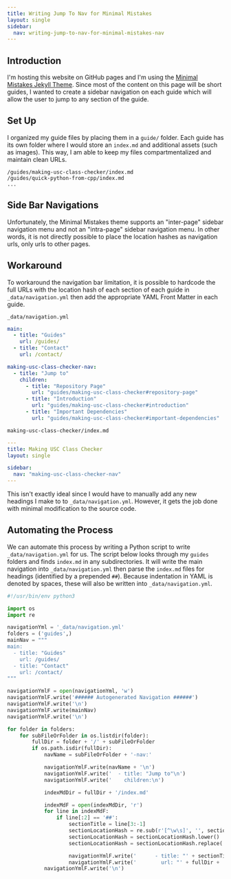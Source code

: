```yaml
---
title: Writing Jump To Nav for Minimal Mistakes
layout: single
sidebar:
  nav: writing-jump-to-nav-for-minimal-mistakes-nav
---
```


## Introduction

I'm hosting this website on GitHub pages and I'm using the [Minimal Mistakes Jekyll Theme](https://github.com/mmistakes/minimal-mistakes/). Since most of the content on this page will be short guides, I wanted to create a sidebar navigation on each guide which will allow the user to jump to any section of the guide.

## Set Up

I organized my guide files by placing them in a `guide/` folder. Each guide has its own folder where I would store an `index.md` and additional assets (such as images). This way, I am able to keep my files compartmentalized and  maintain clean URLs.

```
/guides/making-usc-class-checker/index.md
/guides/quick-python-from-cpp/index.md
...
```
## Side Bar Navigations

Unfortunately, the Minimal Mistakes theme supports an "inter-page" sidebar navigation menu and not an "intra-page" sidebar navigation menu. In other words, it is not directly possible to place the location hashes as navigation urls, only urls to other pages.

## Workaround

To workaround the navigation bar limitation, it is possible to hardcode the full URLs with the location hash of each section of each guide in `_data/navigation.yml` then add the appropriate YAML Front Matter in each guide.

`_data/navigation.yml`

```yaml
main:
  - title: "Guides"
    url: /guides/
  - title: "Contact"
    url: /contact/

making-usc-class-checker-nav:
  - title: "Jump to"
    children:
      - title: "Repository Page"
        url: "guides/making-usc-class-checker#repository-page"
      - title: "Introduction"
        url: "guides/making-usc-class-checker#introduction"
      - title: "Important Dependencies"
        url: "guides/making-usc-class-checker#important-dependencies"
```

`making-usc-class-checker/index.md`

```yaml
---
title: Making USC Class Checker
layout: single

sidebar:
  nav: "making-usc-class-checker-nav"
---
```

This isn't exactly ideal since I would have to manually add any new headings I make to to `_data/navigation.yml`. However, it gets the job done with minimal modification to the source code.

## Automating the Process

We can automate this process by writing a Python script to write `_data/navigation.yml` for us. The script below looks through my `guides` folders and finds `index.md` in any subdirectories. It will write the main navigation into `_data/navigation.yml` then parse the `index.md` files for headings (identified by a prepended `##`). Because indentation in YAML is denoted by spaces, these will also be written into `_data/navigation.yml`.

```python
#!/usr/bin/env python3

import os
import re

navigationYml = '_data/navigation.yml'
folders = ('guides',)
mainNav = """
main:
  - title: "Guides"
    url: /guides/
  - title: "Contact"
    url: /contact/
"""

navigationYmlF = open(navigationYml, 'w')
navigationYmlF.write('###### Autogenerated Navigation ######')
navigationYmlF.write('\n')
navigationYmlF.write(mainNav)
navigationYmlF.write('\n')

for folder in folders:
	for subFileOrFolder in os.listdir(folder):
		fullDir = folder + '/' + subFileOrFolder
		if os.path.isdir(fullDir):
			navName = subFileOrFolder + '-nav:'

			navigationYmlF.write(navName + '\n')
			navigationYmlF.write('  - title: "Jump to"\n')
			navigationYmlF.write('    children:\n')

			indexMdDir = fullDir + '/index.md'

			indexMdF = open(indexMdDir, 'r')
			for line in indexMdF:
				if line[:2] == '##':
					sectionTitle = line[3:-1]
					sectionLocationHash = re.sub(r'[^\w\s]', '', sectionTitle)
					sectionLocationHash = sectionLocationHash.lower()
					sectionLocationHash = sectionLocationHash.replace(' ', '-')

					navigationYmlF.write('      - title: "' + sectionTitle + '"\n')
					navigationYmlF.write('        url: "' + fullDir + '#' + sectionLocationHash + '"\n')
			navigationYmlF.write('\n')
```
